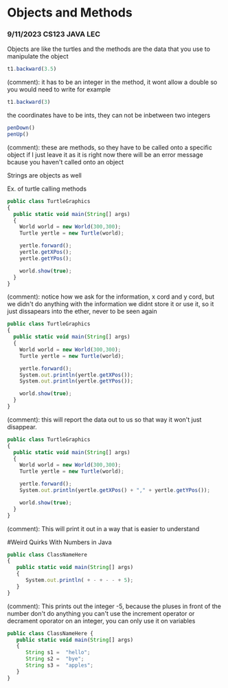 # Objects and Methods
### 9/11/2023 CS123 JAVA LEC

Objects are like the turtles and the methods are the data that you use to manipulate the object 

```javaScript
t1.backward(3.5)
```

(comment): it has to be an integer in the method, it wont allow a double 
so you would need to write for example

```javaScript
t1.backward(3)
```

the coordinates have to be ints, they can not be inbetween two integers 

```javaScript 
penDown()
penUp() 
```

(comment): these are methods, so they have to be called onto a specific object
if I just leave it as it is right now there will be an error message bcause you haven't 
called onto an object

Strings are objects as well 

Ex. of turtle calling methods
```javaScript
public class TurtleGraphics
{
  public static void main(String[] args)
  {
	World world = new World(300,300);
	Turtle yertle = new Turtle(world);

	yertle.forward();
	yertle.getXPos();
	yertle.getYPos();

	world.show(true);
  }
}
```
(comment): notice how we ask for the information, x cord and y cord, but we didn't do anything with the information
we didnt store it or use it, so it just dissapears into the ether, never to be seen again

```javaScript
public class TurtleGraphics
{
  public static void main(String[] args)
  {
	World world = new World(300,300);
	Turtle yertle = new Turtle(world);

	yertle.forward();
	System.out.println(yertle.getXPos());
	System.out.println(yertle.getYPos());

	world.show(true);
  }
}
```
(comment): this will report the data out to us so that way it won't just disappear. 


```javaScript
public class TurtleGraphics
{
  public static void main(String[] args)
  {
	World world = new World(300,300);
	Turtle yertle = new Turtle(world);

	yertle.forward();
	System.out.println(yertle.getXPos() + "," + yertle.getYPos());

	world.show(true);
  }
}
```
(comment): This will print it out in a way that is easier to understand

#Weird Quirks With Numbers in Java

```javaScript
public class ClassNameHere
{
   public static void main(String[] args) 
   {
      System.out.println( + - + - - + 5);
   }
}
```
(comment): This prints out the integer -5, because the pluses in front of the number don't do anything 
you can't use the increment operator or decrament oporator on an integer, you can only use it on variables

```javaScript
public class ClassNameHere {
   public static void main(String[] args)
   {
      String s1 =  "hello";
      String s2 =  "bye";
      String s3 =  "apples";
   }
}
```




